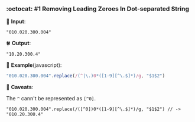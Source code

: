 ### :octocat: #1 Removing Leading Zeroes In Dot-separated String

:seedling: **Input**: 
```
"010.020.300.004"
```

:four_leaf_clover: **Output**:
```
"10.20.300.4"
```

:frog: **Example**(javascript):
```javascript
"010.020.300.004".replace(/(^|\.)0*([1-9][^\.$]*)/g, "$1$2")
```

:bug:	 **Caveats**:

The `^` cann't be represented as `[^0]`.

```
"010.020.300.004".replace(/([^0])0*([1-9][^\.$]*)/g, "$1$2") // -> "010.20.300.4"
```
